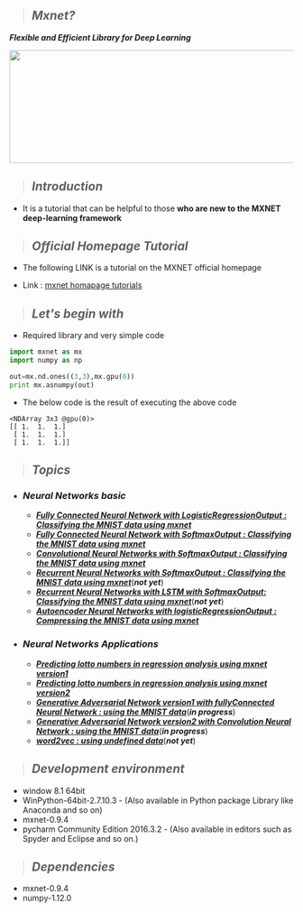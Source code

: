 
>## ***Mxnet?*** 
***Flexible and Efficient Library for Deep Learning***

<image src="https://raw.githubusercontent.com/dmlc/web-data/master/mxnet/image/banner.png" width=800 height=200></image>
>## ***Introduction*** 
*   
    It is a tutorial that can be helpful to those __who are new to the MXNET deep-learning framework__
>## ***Official Homepage Tutorial***
*
    The following LINK is a tutorial on the MXNET  official homepage

* Link : [mxnet homapage tutorials](http://mxnet.io/tutorials/index.html)
>## ***Let's begin with***
* Required library and very simple code
```python
import mxnet as mx
import numpy as np

out=mx.nd.ones((3,3),mx.gpu(0))
print mx.asnumpy(out)
```
* The below code is the result of executing the above code
```
<NDArray 3x3 @gpu(0)>
[[ 1.  1.  1.]
 [ 1.  1.  1.]
 [ 1.  1.  1.]]
```        
>## ***Topics***
* ### ***Neural Networks basic***
    * [***Fully Connected Neural Network with LogisticRegressionOutput : Classifying the MNIST data using mxnet***](https://github.com/JONGGON/Mxnet_Tutorial/tree/master/basic/Mnist_FullyNeuralNetwork_mxnet%20with_LogisticRegressionOutput)
    * [***Fully Connected Neural Network with SoftmaxOutput : Classifying the MNIST data using mxnet***](https://github.com/JONGGON/Mxnet_Tutorial/tree/master/basic/Mnist_FullyNeuralNetwork_mxnet%20with_softmax)
    * [***Convolutional Neural Networks with SoftmaxOutput : Classifying the MNIST data using mxnet***](https://github.com/JONGGON/Mxnet_Tutorial/tree/master/basic/Convolutional%20Neural%20Networks%20with%20SoftmaxOutput)
    * [***Recurrent Neural Networks with SoftmaxOutput : Classifying the MNIST data using mxnet***]()(***not yet***)
    * [***Recurrent Neural Networks with LSTM with SoftmaxOutput: Classifying the MNIST data using mxnet***]()(***not yet***)
    * [***Autoencoder Neural Networks with logisticRegressionOutput : Compressing the MNIST data using mxnet***](https://github.com/JONGGON/Mxnet_Tutorial/tree/master/basic/Autoencoder%20Neural%20Networks%20with%20logisticRegressionOutput)
* ### ***Neural Networks Applications***
    * [***Predicting lotto numbers in regression analysis using mxnet version1***](https://github.com/JONGGON/Mxnet_Tutorial/tree/master/applications/Predicting%20lotto%20numbers%20in%20regression%20analysis%20using%20mxnet%20version1)
    * [***Predicting lotto numbers in regression analysis using mxnet version2***](https://github.com/JONGGON/Mxnet_Tutorial/tree/master/applications/Predicting%20lotto%20numbers%20in%20regression%20analysis%20using%20mxnet%20version2)    
    * [***Generative Adversarial Network version1 with fullyConnected Neural Network : using the MNIST data***]()(***in progress***)
    * [***Generative Adversarial Network version2 with Convolution Neural Network : using the MNIST data***]()(***in progress***)
    * [***word2vec : using undefined data***]()(***not yet***)

>## ***Development environment***
* window 8.1 64bit 
* WinPython-64bit-2.7.10.3 - (Also available in Python package Library like Anaconda and so on)  
* mxnet-0.9.4
* pycharm Community Edition 2016.3.2 - (Also available in editors such as Spyder and Eclipse and so on.)
>## ***Dependencies*** 
+ mxnet-0.9.4
+ numpy-1.12.0

